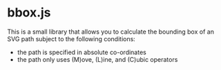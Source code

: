 bbox.js
==================================================

This is a small library that allows you to calculate the bounding box of an SVG
path subject to the following conditions:

* the path is specified in absolute co-ordinates
* the path only uses (M)ove, (L)ine, and (C)ubic operators

